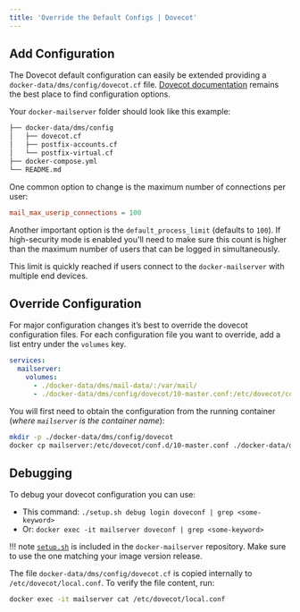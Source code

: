 ```yaml
---
title: 'Override the Default Configs | Dovecot'
---
```


## Add Configuration

The Dovecot default configuration can easily be extended providing a `docker-data/dms/config/dovecot.cf` file.
[Dovecot documentation](https://doc.dovecot.org/configuration_manual/) remains the best place to find configuration options.

Your `docker-mailserver` folder should look like this example:

```txt
├── docker-data/dms/config
│   ├── dovecot.cf
│   ├── postfix-accounts.cf
│   └── postfix-virtual.cf
├── docker-compose.yml
└── README.md
```

One common option to change is the maximum number of connections per user:

```cf
mail_max_userip_connections = 100
```

Another important option is the `default_process_limit` (defaults to `100`). If high-security mode is enabled you'll need to make sure this count is higher than the maximum number of users that can be logged in simultaneously.

This limit is quickly reached if users connect to the `docker-mailserver` with multiple end devices.

## Override Configuration

For major configuration changes it’s best to override the dovecot configuration files. For each configuration file you want to override, add a list entry under the `volumes` key.

```yaml
services:
  mailserver:
    volumes:
      - ./docker-data/dms/mail-data/:/var/mail/
      - ./docker-data/dms/config/dovecot/10-master.conf:/etc/dovecot/conf.d/10-master.conf
```

You will first need to obtain the configuration from the running container (_where `mailserver` is the container name_):

```sh
mkdir -p ./docker-data/dms/config/dovecot
docker cp mailserver:/etc/dovecot/conf.d/10-master.conf ./docker-data/dms/config/dovecot/10-master.conf
```

## Debugging

To debug your dovecot configuration you can use:

- This command: `./setup.sh debug login doveconf | grep <some-keyword>`
- Or: `docker exec -it mailserver doveconf | grep <some-keyword>`

!!! note
    [`setup.sh`][github-file-setupsh] is included in the `docker-mailserver` repository. Make sure to use the one matching your image version release.

The file `docker-data/dms/config/dovecot.cf` is copied internally to `/etc/dovecot/local.conf`. To verify the file content, run:

```sh
docker exec -it mailserver cat /etc/dovecot/local.conf
```

[github-file-setupsh]: https://github.com/docker-mailserver/docker-mailserver/blob/master/setup.sh
